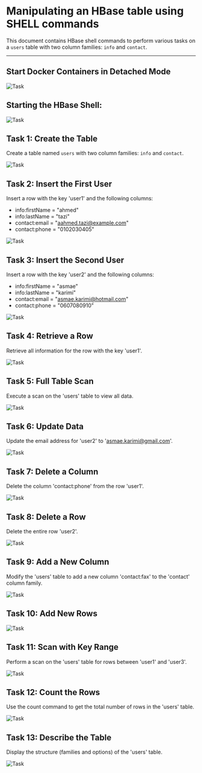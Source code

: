 # Manipulating an HBase table using SHELL commands

This document contains HBase shell commands to perform various tasks on a `users` table with two column families: `info` and `contact`.

---
## Start Docker Containers in Detached Mode

![Task](Task/lansh-Hbase-Cluster.png)

## Starting the HBase Shell:

![Task](Task/shellHBase.png)

## Task 1: Create the Table

Create a table named `users` with two column families: `info` and `contact`.

![Task](Task/Task1.png)


## Task 2: Insert the First User
Insert a row with the key 'user1' and the following columns:
- info:firstName = "ahmed"
- info:lastName = "tazi"
- contact:email = "aahmed.tazi@example.com"
- contact:phone = "0102030405"

![Task](Task/Task2.png)

## Task 3: Insert the Second User
Insert a row with the key 'user2' and the following columns:
- info:firstName = "asmae"
- info:lastName = "karimi"
- contact:email = "asmae.karimi@hotmail.com"
- contact:phone = "0607080910"

![Task](Task/Task3.png)

## Task 4: Retrieve a Row
Retrieve all information for the row with the key 'user1'.

![Task](Task/Task4.png)

## Task 5: Full Table Scan
Execute a scan on the 'users' table to view all data.

![Task](Task/Task5.png)

## Task 6: Update Data
Update the email address for 'user2' to 'asmae.karimi@gmail.com'.

![Task](Task\/Task6.png)

## Task 7: Delete a Column
Delete the column 'contact:phone' from the row 'user1'.

![Task](Task/Task7.png)

## Task 8: Delete a Row
Delete the entire row 'user2'.

![Task](Task/Task8.png)

## Task 9: Add a New Column
Modify the 'users' table to add a new column 'contact:fax' to the 'contact' column family.

![Task](Task/Task9.png)

## Task 10: Add New Rows

![Task](Task/Task10.png)

## Task 11: Scan with Key Range
Perform a scan on the 'users' table for rows between 'user1' and 'user3'.

![Task](Task/Task11.png)

## Task 12: Count the Rows
Use the count command to get the total number of rows in the 'users' table.

![Task](Task/Task12.png)

## Task 13: Describe the Table
Display the structure (families and options) of the 'users' table.

![Task](Task/Task13.png)
